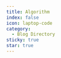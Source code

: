 ```yaml
---
title: Algorithm
index: false
icon: laptop-code
category:
  - Blog Directory
sticky: true
star: true
---
```


<Catalog />